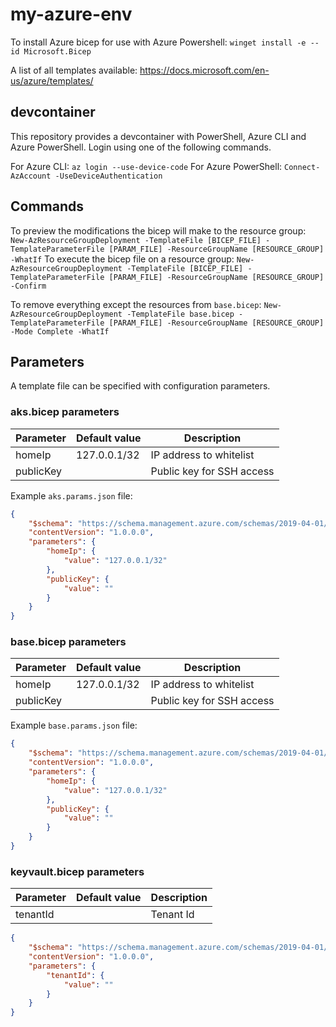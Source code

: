 # my-azure-env

To install Azure bicep for use with Azure Powershell: `winget install -e --id Microsoft.Bicep`

A list of all templates available: https://docs.microsoft.com/en-us/azure/templates/

## devcontainer

This repository provides a devcontainer with PowerShell, Azure CLI and Azure PowerShell. Login using one of the following commands.

For Azure CLI: `az login --use-device-code`
For Azure PowerShell: `Connect-AzAccount -UseDeviceAuthentication`

## Commands

To preview the modifications the bicep will make to the resource group: `New-AzResourceGroupDeployment -TemplateFile [BICEP_FILE] -TemplateParameterFile [PARAM_FILE] -ResourceGroupName [RESOURCE_GROUP] -WhatIf`
To execute the bicep file on a resource group: `New-AzResourceGroupDeployment -TemplateFile [BICEP_FILE] -TemplateParameterFile [PARAM_FILE] -ResourceGroupName [RESOURCE_GROUP] -Confirm`

To remove everything except the resources from `base.bicep`: `New-AzResourceGroupDeployment -TemplateFile base.bicep -TemplateParameterFile [PARAM_FILE] -ResourceGroupName [RESOURCE_GROUP] -Mode Complete -WhatIf`

## Parameters

A template file can be specified with configuration parameters.

### aks.bicep parameters

| Parameter | Default value | Description |
|-|-|-|
| homeIp | 127.0.0.1/32 | IP address to whitelist |
| publicKey | | Public key for SSH access |

Example `aks.params.json` file:

````json
{
    "$schema": "https://schema.management.azure.com/schemas/2019-04-01/deploymentParameters.json#",
    "contentVersion": "1.0.0.0",
    "parameters": {
        "homeIp": {
            "value": "127.0.0.1/32"
        },
        "publicKey": {
            "value": ""
        }
    }
}
````

### base.bicep parameters

| Parameter | Default value | Description |
|-|-|-|
| homeIp | 127.0.0.1/32 | IP address to whitelist |
| publicKey | | Public key for SSH access |

Example `base.params.json` file:

````json
{
    "$schema": "https://schema.management.azure.com/schemas/2019-04-01/deploymentParameters.json#",
    "contentVersion": "1.0.0.0",
    "parameters": {
        "homeIp": {
            "value": "127.0.0.1/32"
        },
        "publicKey": {
            "value": ""
        }
    }
}
````

### keyvault.bicep parameters

| Parameter | Default value | Description |
|-|-|-|
| tenantId | | Tenant Id |

````json
{
    "$schema": "https://schema.management.azure.com/schemas/2019-04-01/deploymentParameters.json#",
    "contentVersion": "1.0.0.0",
    "parameters": {
        "tenantId": {
            "value": ""
        }
    }
}
````
